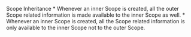 Scope Inheritance
    * Whenever an inner Scope is created, all the outer Scope related information is made available to the inner Scope as well.
    * Whenever an inner Scope is created, all the Scope related information is only available to the inner Scope not to the outer       Scope. 